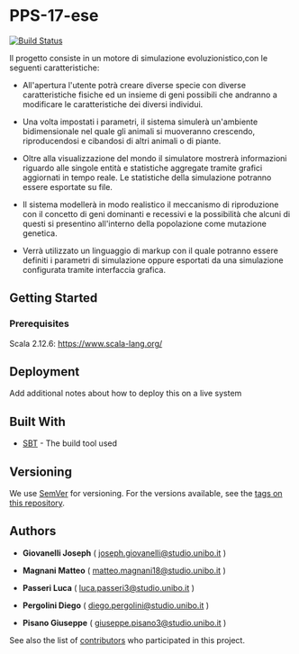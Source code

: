 # PPS-17-ese
[![Build Status](https://travis-ci.com/KaikiKM/PPS-17-ese.svg?token=oWAmD57ERLq49pfkA9og&branch=master)](https://travis-ci.com/KaikiKM/PPS-17-ese)

Il progetto consiste in un motore di simulazione evoluzionistico,con le seguenti caratteristiche:

* All'apertura l'utente potrà creare diverse specie con diverse caratteristiche fisiche ed un insieme di geni possibili che andranno a modificare le caratteristiche dei diversi individui.

* Una volta impostati i parametri, il sistema simulerà un'ambiente bidimensionale nel quale gli animali si muoveranno crescendo, riproducendosi e cibandosi di altri animali o di piante.

* Oltre alla visualizzazione del mondo il simulatore mostrerà informazioni riguardo alle singole entità e statistiche aggregate tramite grafici aggiornati in tempo reale. Le statistiche della simulazione potranno essere esportate su file.

* Il sistema modellerà in modo realistico il meccanismo di riproduzione con il concetto di geni dominanti e recessivi e la possibilità che alcuni di questi si presentino all'interno della popolazione come mutazione genetica.

* Verrà utilizzato un linguaggio di markup con il quale potranno essere definiti i parametri di simulazione oppure esportati da una simulazione configurata tramite interfaccia grafica.

## Getting Started



### Prerequisites

Scala 2.12.6: https://www.scala-lang.org/

## Deployment

Add additional notes about how to deploy this on a live system

## Built With

* [SBT](https://www.scala-sbt.org/) - The build tool used



## Versioning

We use [SemVer](http://semver.org/) for versioning. For the versions available, see the [tags on this repository](https://github.com/KaikiKM/PPS-17-ese/releases). 

## Authors


* **Giovanelli Joseph** ( joseph.giovanelli@studio.unibo.it )

* **Magnani Matteo** ( matteo.magnani18@studio.unibo.it )

* **Passeri Luca** ( luca.passeri3@studio.unibo.it )

* **Pergolini Diego** ( diego.pergolini@studio.unibo.it )

* **Pisano Giuseppe** ( giuseppe.pisano3@studio.unibo.it )

See also the list of [contributors](https://github.com/KaikiKM/PPS-17-ese/graphs/contributors) who participated in this project.


